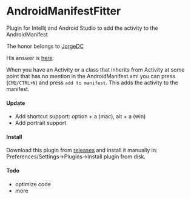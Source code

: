 AndroidManifestFitter
=====================

Plugin for Intellij and Android Studio to add the activity to the AndroidManifest

The honor belongs to [JorgeDC](https://github.com/JorgeDC/AndroidManifestFitter)

His answer is [here](https://stackoverflow.com/questions/6640067/automatically-add-activity-to-manifest):

When you have an Activity or a class that inherits from Activity at some point that has no mention in the AndroidManifest.xml you can press (`CMD/CTRL+N`) and press `add to manifest`. This adds the activity to the manifest.

####  Update
* Add shortcut support: option + a (mac), alt + a (win)
* Add portrait support

#### Install
Download this plugin from [releases](https://github.com/laomo/AndroidManifestFitter/releases) and install it manually in: Preferences/Settings->Plugins->Install plugin from disk.

#### Todo
* optimize code
* more
